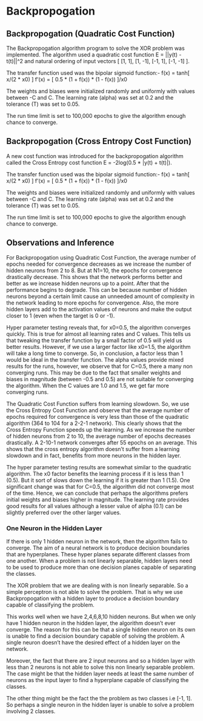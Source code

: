 # Backpropogation

## Backpropogation (Quadratic Cost Function)
The Backpropogation algorithm program to solve the XOR problem was implemented.
The algorithm used a quadratic cost function E = ||y(t) - t(t)||^2 and natural ordering of input vectors [ [1, 1], [1, -1], [-1, 1], [-1, -1] ].

The transfer function used was the bipolar sigmoid function:-
f(x) = tanh[ x/(2 * x0) ]
f’(x) = [ 0.5 * (1 + f(x)) * (1 - f(x)) ]/x0

The weights and biases were initialized randomly and uniformly with values between -C and C. The learning rate (alpha) was set at 0.2 and the tolerance (T) was set to 0.05.

The run time limit is set to 100,000 epochs to give the algorithm enough chance to converge.

## Backpropogation (Cross Entropy Cost Function)
A new cost function was introduced for the backpropogation algorithm called the Cross Entropy cost function E = -2log(0.5 * |y(t) + t(t)|).

The transfer function used was the bipolar sigmoid function:-
f(x) = tanh[ x/(2 * x0) ]
f’(x) = [ 0.5 * (1 + f(x)) * (1 - f(x)) ]/x0

The weights and biases were initialized randomly and uniformly with values between -C and C. The learning rate (alpha) was set at 0.2 and the tolerance (T) was set to 0.05.

The run time limit is set to 100,000 epochs to give the algorithm enough chance to converge.

## Observations and Inference
For Backpropogation using Quadratic Cost Function, the average number of epochs
needed for convergence decreases as we increase the number of hidden neurons from 2 to 8. But at N1=10, the epochs for convergence drastically decrease. This shows that the network performs better and better as we increase hidden neurons up to a point. After that the performance begins to degrade. This can be because number of hidden neurons beyond a certain limit cause an unneeded amount of complexity in the network leading to more epochs for convergence. Also, the more hidden layers add to the activation values of neurons and make the output closer to 1 (even when the target is 0 or -1).

Hyper parameter testing reveals that, for x0=0.5, the algorithm converges quickly. This is true for almost all learning rates and C values. This tells us that tweaking the transfer function by a small factor of 0.5 will yield us better results. However, if we use a larger factor like x0=1.5, the algorithm will take a long time to converge. So, in conclusion, a factor less than 1 would be ideal in the transfer function. The alpha values provide mixed results for the runs, however, we observe that for C=0.5, there a many non converging runs. This may be due to the fact that smaller weights and biases in magnitude (between -0.5 and 0.5) are not suitable for converging the algorithm. When the C values are 1.0 and 1.5, we get far more converging runs.

The Quadratic Cost Function suffers from learning slowdown. So, we use the Cross Entropy Cost Function and observe that the average number of epochs required for convergence is very less than those of the quadratic algorithm (364 to 104 for a 2-2-1 network). This clearly shows that the Cross Entropy Function speeds up the learning. As we increase the number of hidden neurons from 2 to 10, the average number of epochs decreases drastically. A 2-10-1 network converges after 55 epochs on an average. This shows that the cross entropy algorithm doesn’t suffer from a learning slowdown and in fact, benefits from more neurons in the hidden layer.

The hyper parameter testing results are somewhat similar to the quadratic algorithm. The x0 factor benefits the learning process if it is less than 1 (0.5). But it sort of slows down the learning if it is greater than 1 (1.5). One significant change was that for C=0.5, the algorithm did not converge most of the time. Hence, we can conclude that perhaps the algorithms prefers initial weights and biases higher in magnitude. The learning rate provides good results for all values although a lesser value of alpha (0.1) can be slightly preferred over the other larger values.

### One Neuron in the Hidden Layer
If there is only 1 hidden neuron in the network, then the algorithm fails to converge. The aim of a neural network is to produce decision boundaries that are hyperplanes. These hyper planes separate different classes from one another. When a problem is not linearly separable, hidden layers need to be used to produce more than one decision planes capable of separating the classes.

The XOR problem that we are dealing with is non linearly separable. So a simple
perceptron is not able to solve the problem. That is why we use Backpropogation with a hidden layer to produce a decision boundary capable of classifying the problem.

This works well when we have 2,4,6,8,10 hidden neurons. But when we only have 1
hidden neuron in the hidden layer, the algorithm doesn’t ever converge. The reason for this can be that a single hidden neuron on its own is unable to find a decision boundary capable of solving the problem. A single neuron doesn’t have the desired effect of a hidden layer on the network.

Moreover, the fact that there are 2 input neurons and so a hidden layer with less than 2 neurons is not able to solve this non linearly separable problem. The case might be that the hidden layer needs at least the same number of neurons as the input layer to find a hyperplane capable of classifying the classes.

The other thing might be the fact the the problem as two classes i.e [-1, 1]. So perhaps a single neuron in the hidden layer is unable to solve a problem involving 2 classes.
